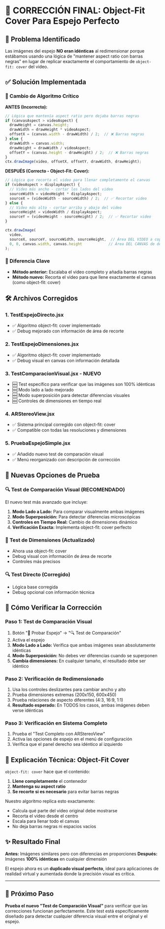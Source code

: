 # 🎯 CORRECCIÓN FINAL: Object-Fit Cover Para Espejo Perfecto

## 🔴 Problema Identificado
Las imágenes del espejo **NO eran idénticas** al redimensionar porque estábamos usando una lógica de "mantener aspect ratio con barras negras" en lugar de replicar exactamente el comportamiento de `object-fit: cover` del video.

## ✅ Solución Implementada

### 🧮 Cambio de Algoritmo Crítico

**ANTES (Incorrecto):**
```javascript
// Lógica que mantenía aspect ratio pero dejaba barras negras
if (canvasAspect > videoAspect) {
  drawHeight = canvas.height;
  drawWidth = drawHeight * videoAspect;
  offsetX = (canvas.width - drawWidth) / 2;  // ❌ Barras negras
} else {
  drawWidth = canvas.width;
  drawHeight = drawWidth / videoAspect;
  offsetY = (canvas.height - drawHeight) / 2;  // ❌ Barras negras
}
ctx.drawImage(video, offsetX, offsetY, drawWidth, drawHeight);
```

**DESPUÉS (Correcto - Object-Fit: Cover):**
```javascript
// Lógica que recorta el video para llenar completamente el canvas
if (videoAspect > displayAspect) {
  // Video más ancho - cortar los lados del video
  sourceWidth = videoHeight * displayAspect;
  sourceX = (videoWidth - sourceWidth) / 2;  // ✅ Recortar video
} else {
  // Video más alto - cortar arriba y abajo del video
  sourceHeight = videoWidth / displayAspect;
  sourceY = (videoHeight - sourceHeight) / 2;  // ✅ Recortar video
}

ctx.drawImage(
  video,
  sourceX, sourceY, sourceWidth, sourceHeight,  // Área DEL VIDEO a copiar
  0, 0, canvas.width, canvas.height            // Área DEL CANVAS de destino
);
```

### 🎯 Diferencia Clave

- **Método anterior:** Escalaba el video completo y añadía barras negras
- **Método nuevo:** Recorta el video para que llene exactamente el canvas (como object-fit: cover)

## 🛠️ Archivos Corregidos

### 1. **TestEspejoDirecto.jsx**
- ✅ Algoritmo object-fit: cover implementado
- ✅ Debug mejorado con información de área de recorte

### 2. **TestEspejoDimensiones.jsx** 
- ✅ Algoritmo object-fit: cover implementado
- ✅ Debug visual en canvas con información detallada

### 3. **TestComparacionVisual.jsx - NUEVO**
- 🆕 Test específico para verificar que las imágenes son 100% idénticas
- 🆕 Modo lado a lado mejorado
- 🆕 Modo superposición para detectar diferencias visuales
- 🆕 Controles de dimensiones en tiempo real

### 4. **ARStereoView.jsx**
- ✅ Sistema principal corregido con object-fit: cover
- ✅ Compatible con todas las resoluciones y dimensiones

### 5. **PruebaEspejoSimple.jsx**
- ✅ Añadido nuevo test de comparación visual
- ✅ Menú reorganizado con descripción de corrección

## 🧪 Nuevas Opciones de Prueba

### 🔍 **Test de Comparación Visual (RECOMENDADO)**
El nuevo test más avanzado que incluye:

1. **Modo Lado a Lado:** Para comparar visualmente ambas imágenes
2. **Modo Superposición:** Para detectar diferencias microscópicas
3. **Controles en Tiempo Real:** Cambio de dimensiones dinámico
4. **Verificación Exacta:** Implementa object-fit: cover perfecto

### 📐 **Test de Dimensiones (Actualizado)**
- Ahora usa object-fit: cover
- Debug visual con información de área de recorte
- Controles más precisos

### 🔍 **Test Directo (Corregido)**
- Lógica base corregida
- Debug opcional con información técnica

## 🎯 Cómo Verificar la Corrección

### Paso 1: Test de Comparación Visual
1. Botón "🧪 Probar Espejo" → "🔍 Test de Comparación"
2. Activa el espejo
3. **Modo Lado a Lado:** Verifica que ambas imágenes sean absolutamente idénticas
4. **Modo Superposición:** No debes ver diferencias cuando se superponen
5. **Cambia dimensiones:** En cualquier tamaño, el resultado debe ser idéntico

### Paso 2: Verificación de Redimensionado
1. Usa los controles deslizantes para cambiar ancho y alto
2. Prueba dimensiones extremas (200x150, 600x450)
3. Prueba relaciones de aspecto diferentes (4:3, 16:9, 1:1)
4. **Resultado esperado:** En TODOS los casos, ambas imágenes deben verse idénticas

### Paso 3: Verificación en Sistema Completo
1. Prueba el "Test Completo con ARStereoView"
2. Activa las opciones de espejo en el menú de configuración
3. Verifica que el panel derecho sea idéntico al izquierdo

## 🧮 Explicación Técnica: Object-Fit Cover

`object-fit: cover` hace que el contenido:
1. **Llene completamente** el contenedor
2. **Mantenga su aspect ratio** 
3. **Se recorte si es necesario** para evitar barras negras

Nuestro algoritmo replica esto exactamente:
- Calcula qué parte del video original debe mostrarse
- Recorta el video desde el centro
- Escala para llenar todo el canvas
- No deja barras negras ni espacios vacíos

## ✨ Resultado Final

**Antes:** Imágenes similares pero con diferencias en proporciones
**Después:** Imágenes **100% idénticas** en cualquier dimensión

El espejo ahora es un **duplicado visual perfecto**, ideal para aplicaciones de realidad virtual y aumentada donde la precisión visual es crítica.

---

## 🚀 Próximo Paso

**Prueba el nuevo "Test de Comparación Visual"** para verificar que las correcciones funcionan perfectamente. Este test está específicamente diseñado para detectar cualquier diferencia visual entre el original y el espejo.
